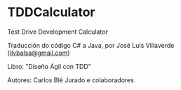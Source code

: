 TDDCalculator
=============

Test Drive Development Calculator

Traducción do código C# a Java, por José Luis Villaverde (jlvbalsa@gmail.com)

Libro: "Diseño Ágil con TDD"

Autores: Carlos Blé Jurado e colaboradores

